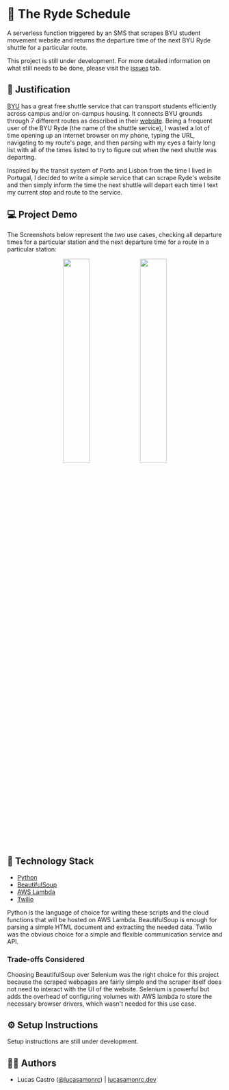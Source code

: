 # 🚌 The Ryde Schedule

A serverless function triggered by an SMS that scrapes BYU student movement website and returns the departure time of the next BYU Ryde shuttle for a particular route.

This project is still under development. For more detailed information on what still needs to be done, please visit the [issues](https://github.com/lucasamonrc/ryde-schedule/issues) tab.

## 🎯 Justification

[BYU](https://www.byu.edu) has a great free shuttle service that can transport students efficiently across campus and/or on-campus housing. It connects BYU grounds through 7 different routes as described in their [website](https://studentmovement.byu.edu). Being a frequent user of the BYU Ryde (the name of the shuttle service), I wasted a lot of time opening up an internet browser on my phone, typing the URL, navigating to my route's page, and then parsing with my eyes a fairly long list with all of the times listed to try to figure out when the next shuttle was departing.

Inspired by the transit system of Porto and Lisbon from the time I lived in Portugal, I decided to write a simple service that can scrape Ryde's website and then simply inform the time the next shuttle will depart each time I text my current stop and route to the service.

## 💻 Project Demo

The Screenshots below represent the two use cases, checking all departure times for a particular station and the next departure time for a route in a particular station:

<p float="left" align="center">
  <img src="https://iili.io/HIu0O2j.png" width="35%" />
  <img src="https://iili.io/HIu0wrb.png" width="35%" /> 
</p>

## 🚀 Technology Stack

- [Python](https://www.python.org/)
- [BeautifulSoup](https://www.crummy.com/software/BeautifulSoup/)
- [AWS Lambda](https://aws.amazon.com/lambda/)
- [Twilio](https://www.twilio.com/)

Python is the language of choice for writing these scripts and the cloud functions that will be hosted on AWS Lambda. BeautifulSoup is enough for parsing a simple HTML document and extracting the needed data. Twilio was the obvious choice for a simple and flexible communication service and API.

### Trade-offs Considered

Choosing BeautifulSoup over Selenium was the right choice for this project because the scraped webpages are fairly simple and the scraper itself does not need to interact with the UI of the website. Selenium is powerful but adds the overhead of configuring volumes with AWS lambda to store the necessary browser drivers, which wasn't needed for this use case.

## ⚙️ Setup Instructions

Setup instructions are still under development.

## 🧑‍💻 Authors

- Lucas Castro ([@lucasamonrc](https://github.com/lucasamonrc)) | [lucasamonrc.dev](https://lucasamonrc.dev)

